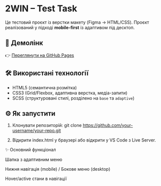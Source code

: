 # 2WIN – Test Task

Це тестовий проєкт із верстки макету (Figma -> HTML/CSS). Проєкт реалізований у підході **mobile-first** із адаптивом під десктоп.

## 🚀 Демолінк
👉 [Переглянути на GitHub Pages](https://meryam99.github.io/sufix-test/)

## 🛠️ Використані технології
- HTML5 (семантична розмітка)
- CSS3 (Grid/Flexbox, адаптивна верстка, медіа-запити)
- SCSS (структуровані стилі, розділено на `base` та `adaptive`)

 ## ⚙️ Як запустити

 1. Клонувати репозиторій:
  git clone https://github.com/your-username/your-repo.git


2. Відкрити index.html у браузері
або відкрити у VS Code з Live Server.

✨ Основний функціонал

Шапка з адаптивним меню

Нижня навігація (mobile) / Бокове меню (desktop)

Hover/active стани в навігації
